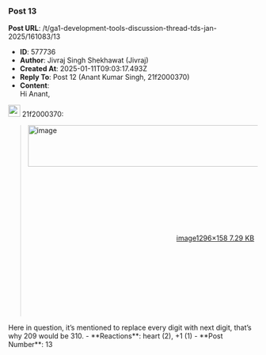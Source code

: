 ### Post 13
**Post URL**: /t/ga1-development-tools-discussion-thread-tds-jan-2025/161083/13
- **ID**: 577736
- **Author**: Jivraj Singh Shekhawat (Jivraj)
- **Created At**: 2025-01-11T09:03:17.493Z
- **Reply To**: Post 12 (Anant Kumar Singh, 21f2000370)
- **Content**:  
  Hi Anant,
<aside class="quote group-ds-students" data-username="21f2000370" data-post="3" data-topic="161083">
<div class="title">
<div class="quote-controls"></div>
<img loading="lazy" alt="" width="24" height="24" src="https://dub1.discourse-cdn.com/flex013/user_avatar/discourse.onlinedegree.iitm.ac.in/21f2000370/48/87_2.png" class="avatar"> 21f2000370:</div>
<blockquote>
<div class="lightbox-wrapper"><a class="lightbox" href="https://europe1.discourse-cdn.com/flex013/uploads/iitm/original/3X/f/8/f8af7c6e2fe001c8bf000605b52c903e1b0e6fe1.png" data-download-href="/uploads/short-url/ztYoarmvww2WIkqZVCfsxgyDyhj.png?dl=1" title="image" rel="noopener nofollow ugc"><img src="https://europe1.discourse-cdn.com/flex013/uploads/iitm/original/3X/f/8/f8af7c6e2fe001c8bf000605b52c903e1b0e6fe1.png" alt="image" data-base62-sha1="ztYoarmvww2WIkqZVCfsxgyDyhj" width="690" height="84" data-dominant-color="292D32"><div class="meta"><svg class="fa d-icon d-icon-far-image svg-icon" aria-hidden="true"><use href="#far-image"></use></svg><span class="filename">image</span><span class="informations">1296×158 7.29 KB</span><svg class="fa d-icon d-icon-discourse-expand svg-icon" aria-hidden="true"><use href="#discourse-expand"></use></svg></div></a></div>
</blockquote>
</aside>
Here in question, it’s mentioned to replace every digit with next digit, that’s why 209 would be 310.
- **Reactions**: heart (2), +1 (1)
- **Post Number**: 13

